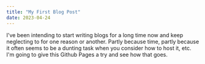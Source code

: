 ```yaml
---
title: "My First Blog Post"
date: 2023-04-24
---
```

I've been intending to start writing blogs for a long time now and keep neglecting to for one reason or another. Partly because time, partly because it often seems to be a dunting task when you consider how to host it, etc. I'm going to give this Github Pages a try and see how that goes. 
